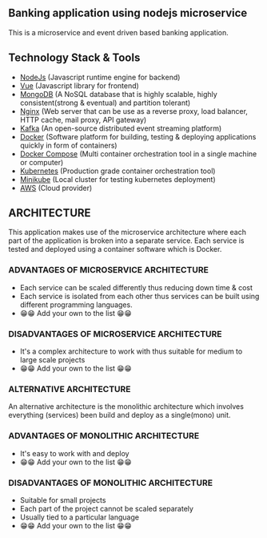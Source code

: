 ## Banking application using nodejs microservice

This is a microservice and event driven based banking application.

## Technology Stack & Tools

- [NodeJs](https://nodejs.org) (Javascript runtime engine for backend)
- [Vue](https://vuejs.org) (Javascript library for frontend)
- [MongoDB](https://mongodb.com) (A NoSQL database that is highly scalable, highly consistent(strong & eventual) and partition tolerant)
- [Nginx](https://nginx.com) (Web server that can be use as a reverse proxy, load balancer, HTTP cache, mail proxy, API gateway)
- [Kafka](https://kafka.apache.org) (An open-source distributed event streaming platform)
- [Docker](https://docker.com) (Software platform for building, testing & deploying applications quickly in form of containers)
- [Docker Compose](https://docs.docker.com/compose) (Multi container orchestration tool in a single machine or computer)
- [Kubernetes](https://kubernetes.io) (Production grade container orchestration tool)
- [Minikube](https://minikube.sigs.k8s.io) (Local cluster for testing kubernetes deployment)
- [AWS](https://aws.amazon.com) (Cloud provider)

## ARCHITECTURE

This application makes use of the microservice architecture where each part of the application is broken into a separate service. Each service is tested and deployed using a container software which is Docker.

### ADVANTAGES OF MICROSERVICE ARCHITECTURE

- Each service can be scaled differently thus reducing down time & cost
- Each service is isolated from each other thus services can be built using different programming languages.
- 😁😁 Add your own to the list 😁😁

### DISADVANTAGES OF MICROSERVICE ARCHITECTURE

- It's a complex architecture to work with thus suitable for medium to large scale projects
- 😁😁 Add your own to the list 😁😁

### ALTERNATIVE ARCHITECTURE

An alternative architecture is the monolithic architecture which involves everything (services) been build and deploy as a single(mono) unit.

### ADVANTAGES OF MONOLITHIC ARCHITECTURE

- It's easy to work with and deploy
- 😁😁 Add your own to the list 😁😁

### DISADVANTAGES OF MONOLITHIC ARCHITECTURE

- Suitable for small projects
- Each part of the project cannot be scaled separately
- Usually tied to a particular language
- 😁😁 Add your own to the list 😁😁